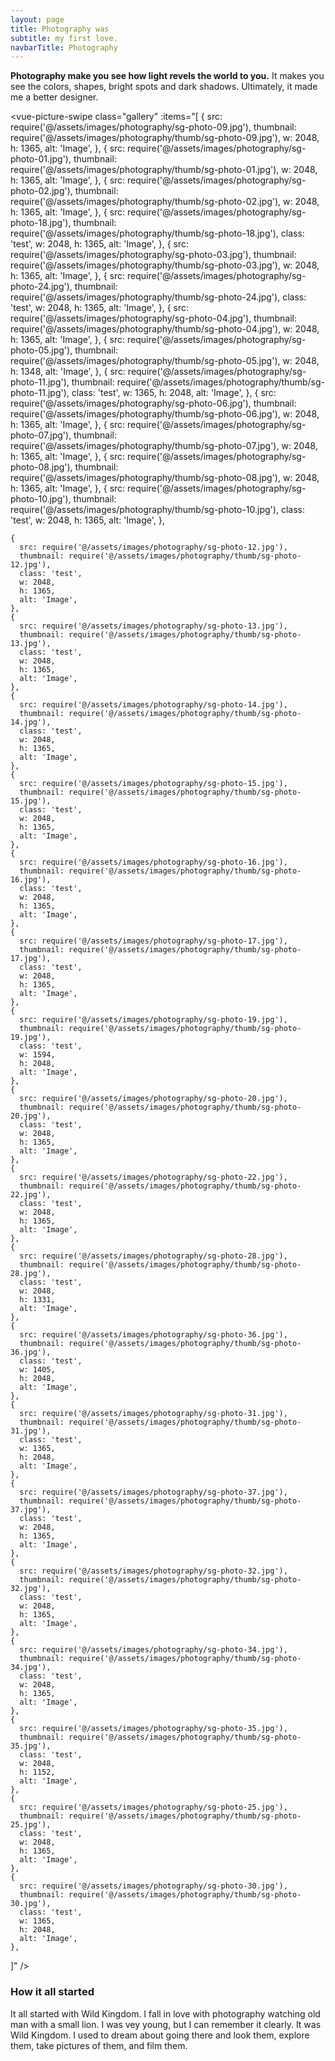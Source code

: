 ```yaml
---
layout: page
title: Photography was
subtitle: my first love.
navbarTitle: Photography
---
```


<b>Photography make you see how light revels the world to you.</b> It makes you see the colors, shapes, bright spots and dark shadows. <!-- All that and the right moment emotion emerges -->Ultimately, it made me a better designer.

<vue-picture-swipe
  class="gallery"
  :items="[
    {
      src: require('@/assets/images/photography/sg-photo-09.jpg'),
      thumbnail: require('@/assets/images/photography/thumb/sg-photo-09.jpg'),
      w: 2048,
      h: 1365,
      alt: 'Image',
    },
    {
      src: require('@/assets/images/photography/sg-photo-01.jpg'),
      thumbnail: require('@/assets/images/photography/thumb/sg-photo-01.jpg'),
      w: 2048,
      h: 1365,
      alt: 'Image',
    },
    {
      src: require('@/assets/images/photography/sg-photo-02.jpg'),
      thumbnail: require('@/assets/images/photography/thumb/sg-photo-02.jpg'),
      w: 2048,
      h: 1365,
      alt: 'Image',
    },
    {
      src: require('@/assets/images/photography/sg-photo-18.jpg'),
      thumbnail: require('@/assets/images/photography/thumb/sg-photo-18.jpg'),
      class: 'test',
      w: 2048,
      h: 1365,
      alt: 'Image',
    },
    {
      src: require('@/assets/images/photography/sg-photo-03.jpg'),
      thumbnail: require('@/assets/images/photography/thumb/sg-photo-03.jpg'),
      w: 2048,
      h: 1365,
      alt: 'Image',
    },
    {
      src: require('@/assets/images/photography/sg-photo-24.jpg'),
      thumbnail: require('@/assets/images/photography/thumb/sg-photo-24.jpg'),
      class: 'test',
      w: 2048,
      h: 1365,
      alt: 'Image',
    },
    {
      src: require('@/assets/images/photography/sg-photo-04.jpg'),
      thumbnail: require('@/assets/images/photography/thumb/sg-photo-04.jpg'),
      w: 2048,
      h: 1365,
      alt: 'Image',
    },
    {
      src: require('@/assets/images/photography/sg-photo-05.jpg'),
      thumbnail: require('@/assets/images/photography/thumb/sg-photo-05.jpg'),
      w: 2048,
      h: 1348,
      alt: 'Image',
    },
    {
      src: require('@/assets/images/photography/sg-photo-11.jpg'),
      thumbnail: require('@/assets/images/photography/thumb/sg-photo-11.jpg'),
      class: 'test',
      w: 1365,
      h: 2048,
      alt: 'Image',
    },
    {
      src: require('@/assets/images/photography/sg-photo-06.jpg'),
      thumbnail: require('@/assets/images/photography/thumb/sg-photo-06.jpg'),
      w: 2048,
      h: 1365,
      alt: 'Image',
    },
    {
      src: require('@/assets/images/photography/sg-photo-07.jpg'),
      thumbnail: require('@/assets/images/photography/thumb/sg-photo-07.jpg'),
      w: 2048,
      h: 1365,
      alt: 'Image',
    },
    {
      src: require('@/assets/images/photography/sg-photo-08.jpg'),
      thumbnail: require('@/assets/images/photography/thumb/sg-photo-08.jpg'),
      w: 2048,
      h: 1365,
      alt: 'Image',
    },
    {
      src: require('@/assets/images/photography/sg-photo-10.jpg'),
      thumbnail: require('@/assets/images/photography/thumb/sg-photo-10.jpg'),
      class: 'test',
      w: 2048,
      h: 1365,
      alt: 'Image',
    },

    {
      src: require('@/assets/images/photography/sg-photo-12.jpg'),
      thumbnail: require('@/assets/images/photography/thumb/sg-photo-12.jpg'),
      class: 'test',
      w: 2048,
      h: 1365,
      alt: 'Image',
    },
    {
      src: require('@/assets/images/photography/sg-photo-13.jpg'),
      thumbnail: require('@/assets/images/photography/thumb/sg-photo-13.jpg'),
      class: 'test',
      w: 2048,
      h: 1365,
      alt: 'Image',
    },
    {
      src: require('@/assets/images/photography/sg-photo-14.jpg'),
      thumbnail: require('@/assets/images/photography/thumb/sg-photo-14.jpg'),
      class: 'test',
      w: 2048,
      h: 1365,
      alt: 'Image',
    },
    {
      src: require('@/assets/images/photography/sg-photo-15.jpg'),
      thumbnail: require('@/assets/images/photography/thumb/sg-photo-15.jpg'),
      class: 'test',
      w: 2048,
      h: 1365,
      alt: 'Image',
    },
    {
      src: require('@/assets/images/photography/sg-photo-16.jpg'),
      thumbnail: require('@/assets/images/photography/thumb/sg-photo-16.jpg'),
      class: 'test',
      w: 2048,
      h: 1365,
      alt: 'Image',
    },
    {
      src: require('@/assets/images/photography/sg-photo-17.jpg'),
      thumbnail: require('@/assets/images/photography/thumb/sg-photo-17.jpg'),
      class: 'test',
      w: 2048,
      h: 1365,
      alt: 'Image',
    },
    {
      src: require('@/assets/images/photography/sg-photo-19.jpg'),
      thumbnail: require('@/assets/images/photography/thumb/sg-photo-19.jpg'),
      class: 'test',
      w: 1594,
      h: 2048,
      alt: 'Image',
    },
    {
      src: require('@/assets/images/photography/sg-photo-20.jpg'),
      thumbnail: require('@/assets/images/photography/thumb/sg-photo-20.jpg'),
      class: 'test',
      w: 2048,
      h: 1365,
      alt: 'Image',
    },
    {
      src: require('@/assets/images/photography/sg-photo-22.jpg'),
      thumbnail: require('@/assets/images/photography/thumb/sg-photo-22.jpg'),
      class: 'test',
      w: 2048,
      h: 1365,
      alt: 'Image',
    },
    {
      src: require('@/assets/images/photography/sg-photo-28.jpg'),
      thumbnail: require('@/assets/images/photography/thumb/sg-photo-28.jpg'),
      class: 'test',
      w: 2048,
      h: 1331,
      alt: 'Image',
    },
    {
      src: require('@/assets/images/photography/sg-photo-36.jpg'),
      thumbnail: require('@/assets/images/photography/thumb/sg-photo-36.jpg'),
      class: 'test',
      w: 1405,
      h: 2048,
      alt: 'Image',
    },
    {
      src: require('@/assets/images/photography/sg-photo-31.jpg'),
      thumbnail: require('@/assets/images/photography/thumb/sg-photo-31.jpg'),
      class: 'test',
      w: 1365,
      h: 2048,
      alt: 'Image',
    },
    {
      src: require('@/assets/images/photography/sg-photo-37.jpg'),
      thumbnail: require('@/assets/images/photography/thumb/sg-photo-37.jpg'),
      class: 'test',
      w: 2048,
      h: 1365,
      alt: 'Image',
    },
    {
      src: require('@/assets/images/photography/sg-photo-32.jpg'),
      thumbnail: require('@/assets/images/photography/thumb/sg-photo-32.jpg'),
      class: 'test',
      w: 2048,
      h: 1365,
      alt: 'Image',
    },
    {
      src: require('@/assets/images/photography/sg-photo-34.jpg'),
      thumbnail: require('@/assets/images/photography/thumb/sg-photo-34.jpg'),
      class: 'test',
      w: 2048,
      h: 1365,
      alt: 'Image',
    },
    {
      src: require('@/assets/images/photography/sg-photo-35.jpg'),
      thumbnail: require('@/assets/images/photography/thumb/sg-photo-35.jpg'),
      class: 'test',
      w: 2048,
      h: 1152,
      alt: 'Image',
    },
    {
      src: require('@/assets/images/photography/sg-photo-25.jpg'),
      thumbnail: require('@/assets/images/photography/thumb/sg-photo-25.jpg'),
      class: 'test',
      w: 2048,
      h: 1365,
      alt: 'Image',
    },
    {
      src: require('@/assets/images/photography/sg-photo-30.jpg'),
      thumbnail: require('@/assets/images/photography/thumb/sg-photo-30.jpg'),
      class: 'test',
      w: 1365,
      h: 2048,
      alt: 'Image',
    },
  ]" />

### How it all started
It all started with Wild Kingdom. I fall in love with photography watching old man with a small lion. I was vey young, but I can remember it clearly. It was Wild Kingdom. I used to dream about going there and look them, explore them, take pictures of them, and film them. 


<script>
import simg from '@/theme/components/simg.vue'
export default {
  components: {
    simg
  }
}
</script>
<style lang="stylus">
.photography
  --page-header-bgc: #111;
  --page-header-border-color: #222;
  --content-bgc #111

  p b
    font-weight: 700
  *
    -webkit-font-smoothing: antialiased;
    -moz-osx-font-smoothing: grayscale;
  &__nav
    color #fafafa
    a:hover
      color #111
  &__footer
    background-color: #111;
    border-top-color: transparent;
    *
      color #eee
    .gray p
      color #555
      a
        color #888
        &:before
          background-color: #555;
        &:hover
          color #fff
  .page-title
    color #eee
  .content
    /*background-color: #111*/
    h2,h3,p
      color #fafafa
  .gallery
    margin-top: 3rem;
    /*background-color: #afa;*/
    grid-column 1/ -1 !important
    padding-left: 5px;
    padding-right: 5px;
    .my-gallery
      display: grid;
      grid-gap 5px
      grid-template-columns repeat(auto-fit, minmax(260px, 1fr))
      grid-auto-rows 216px
      grid-auto-flow dense
      figure
        margin: 0;
        padding: 0;
        /*overflow: hidden;*/
        display: flex;
        justify-content: center;
        align-items: center;
        /* Vertical */
        &:nth-of-type(9),
        &:nth-of-type(20)
        &:nth-of-type(24)
        &:nth-of-type(25)
          grid-row: span 2;

        /* Big */
        &:nth-of-type(1),
        &:nth-of-type(4),
        &:nth-of-type(18)
          grid-row: span 2;
          grid-column: span 2;
        a
          display: flex;
          height: 100%;
          width: 100%;
          &:before
            display: none;

          img
            max-width: initial;
            width: 100%;
            height: 100%;
            object-fit: cover;

</style> 
